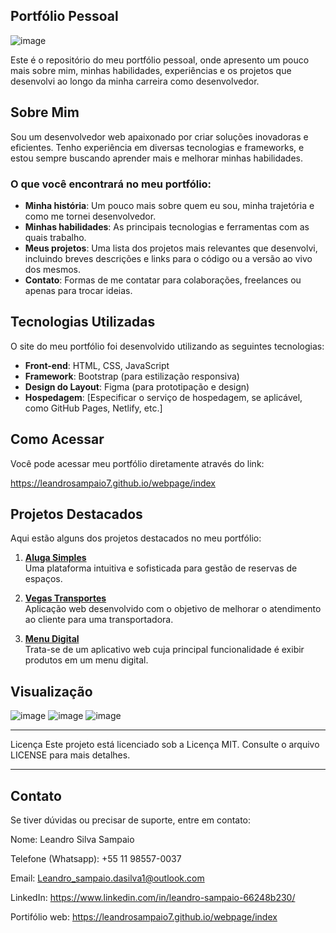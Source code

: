 ## Portfólio Pessoal
![image](https://github.com/user-attachments/assets/5d364e22-92e0-407a-a509-a85ead911b99)

Este é o repositório do meu portfólio pessoal, onde apresento um pouco mais sobre mim, minhas habilidades, experiências e os projetos que desenvolvi ao longo da minha carreira como desenvolvedor.

## Sobre Mim

Sou um desenvolvedor web apaixonado por criar soluções inovadoras e eficientes. Tenho experiência em diversas tecnologias e frameworks, e estou sempre buscando aprender mais e melhorar minhas habilidades.

### O que você encontrará no meu portfólio:

- **Minha história**: Um pouco mais sobre quem eu sou, minha trajetória e como me tornei desenvolvedor.
- **Minhas habilidades**: As principais tecnologias e ferramentas com as quais trabalho.
- **Meus projetos**: Uma lista dos projetos mais relevantes que desenvolvi, incluindo breves descrições e links para o código ou a versão ao vivo dos mesmos.
- **Contato**: Formas de me contatar para colaborações, freelances ou apenas para trocar ideias.

## Tecnologias Utilizadas

O site do meu portfólio foi desenvolvido utilizando as seguintes tecnologias:

- **Front-end**: HTML, CSS, JavaScript
- **Framework**: Bootstrap (para estilização responsiva)
- **Design do Layout**: Figma (para prototipação e design)
- **Hospedagem**: [Especificar o serviço de hospedagem, se aplicável, como GitHub Pages, Netlify, etc.]

## Como Acessar

Você pode acessar meu portfólio diretamente através do link:

https://leandrosampaio7.github.io/webpage/index

## Projetos Destacados

Aqui estão alguns dos projetos destacados no meu portfólio:

1. **[Aluga Simples](https://github.com/LeandroSampaio7/AlugalSimples)**  
   Uma plataforma intuitiva e sofisticada para gestão de reservas de espaços.

2. **[Vegas Transportes](https://github.com/LeandroSampaio7/VegasTransportes)**  
   Aplicação web desenvolvido com o objetivo de melhorar o atendimento ao cliente para uma transportadora.

3. **[Menu Digital](https://github.com/LeandroSampaio7/MenuDigital)**  
   Trata-se de um aplicativo web cuja principal funcionalidade é exibir produtos em um menu digital.

## Visualização
![image](https://github.com/user-attachments/assets/86741be7-05f8-4363-90a4-8b5e0537689d)
![image](https://github.com/user-attachments/assets/0c33ba3f-1e70-4596-8992-67f48938a0f8)
![image](https://github.com/user-attachments/assets/0e1f23e2-25d4-4a8b-b06b-d097d6cf7af0)

----------------------------------------------------------------------------------------------------------------------------------------------------
Licença
Este projeto está licenciado sob a Licença MIT. Consulte o arquivo LICENSE para mais detalhes.

----------------------------------------------------------------------------------------------------------------------------------------------------
Contato
----------------------------------------------------------------------------------------------------------------------------------------------------
Se tiver dúvidas ou precisar de suporte, entre em contato:

Nome: Leandro Silva Sampaio

Telefone (Whatsapp): +55 11 98557-0037

Email: Leandro_sampaio.dasilva1@outlook.com 

LinkedIn: https://www.linkedin.com/in/leandro-sampaio-66248b230/ 

Portifólio web: https://leandrosampaio7.github.io/webpage/index


